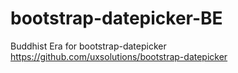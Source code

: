 # bootstrap-datepicker-BE
Buddhist Era for bootstrap-datepicker
https://github.com/uxsolutions/bootstrap-datepicker
